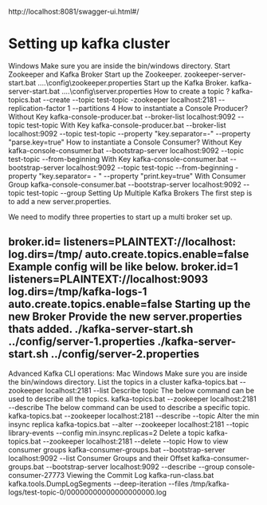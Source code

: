 http://localhost:8081/swagger-ui.html#/

# Setting up kafka cluster
Windows
Make sure you are inside the bin/windows directory.
Start Zookeeper and Kafka Broker
Start up the Zookeeper.
zookeeper-server-start.bat ..\..\config\zookeeper.properties
Start up the Kafka Broker.
kafka-server-start.bat ..\..\config\server.properties
How to create a topic ?
kafka-topics.bat --create --topic test-topic -zookeeper localhost:2181 --replication-factor 1 --partitions 4
How to instantiate a Console Producer?
Without Key
kafka-console-producer.bat --broker-list localhost:9092 --topic test-topic
With Key
kafka-console-producer.bat --broker-list localhost:9092 --topic test-topic --property "key.separator=-" --property "parse.key=true"
How to instantiate a Console Consumer?
Without Key
kafka-console-consumer.bat --bootstrap-server localhost:9092 --topic test-topic --from-beginning
With Key
kafka-console-consumer.bat --bootstrap-server localhost:9092 --topic test-topic --from-beginning -property "key.separator= - " --property "print.key=true"
With Consumer Group
kafka-console-consumer.bat --bootstrap-server localhost:9092 --topic test-topic --group <group-name>
Setting Up Multiple Kafka Brokers
The first step is to add a new server.properties.

We need to modify three properties to start up a multi broker set up.

broker.id=<unique-broker-d>
listeners=PLAINTEXT://localhost:<unique-port>
log.dirs=/tmp/<unique-kafka-folder>
auto.create.topics.enable=false
Example config will be like below.
broker.id=1
listeners=PLAINTEXT://localhost:9093
log.dirs=/tmp/kafka-logs-1
auto.create.topics.enable=false
Starting up the new Broker
Provide the new server.properties thats added.
./kafka-server-start.sh ../config/server-1.properties
./kafka-server-start.sh ../config/server-2.properties
-------------------------------------
Advanced Kafka CLI operations:
Mac
Windows
Make sure you are inside the bin/windows directory.
List the topics in a cluster
kafka-topics.bat --zookeeper localhost:2181 --list
Describe topic
The below command can be used to describe all the topics.
kafka-topics.bat --zookeeper localhost:2181 --describe
The below command can be used to describe a specific topic.
kafka-topics.bat --zookeeper localhost:2181 --describe --topic <topic-name>
Alter the min insync replica
kafka-topics.bat --alter --zookeeper localhost:2181 --topic library-events --config min.insync.replicas=2
Delete a topic
kafka-topics.bat --zookeeper localhost:2181 --delete --topic <topic-name>
How to view consumer groups
kafka-consumer-groups.bat --bootstrap-server localhost:9092 --list
Consumer Groups and their Offset
kafka-consumer-groups.bat --bootstrap-server localhost:9092 --describe --group console-consumer-27773
Viewing the Commit Log
kafka-run-class.bat kafka.tools.DumpLogSegments --deep-iteration --files /tmp/kafka-logs/test-topic-0/00000000000000000000.log